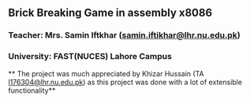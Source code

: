 ## Brick Breaking Game in assembly x8086
### Teacher: Mrs. Samin Iftkhar (samin.iftikhar@lhr.nu.edu.pk)
### University: FAST(NUCES) Lahore Campus

** The project was much appreciated by Khizar Hussain (TA l176304@lhr.nu.edu.pk) as this project was done with a lot of extensible functionality**
